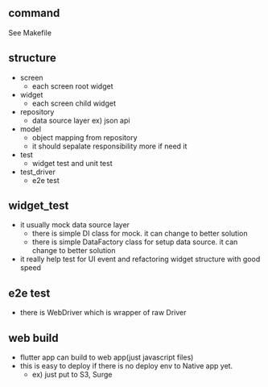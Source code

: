 ## command
See Makefile

## structure
- screen
  - each screen root widget
- widget
  - each screen child widget
- repository
  - data source layer ex) json api
- model
  - object mapping from repository
  - it should sepalate responsibility more if need it
- test
  - widget test and unit test
- test_driver
  - e2e test
 
## widget_test
- it usually mock data source layer
  - there is simple DI class for mock. it can change to better solution
  - there is simple DataFactory class for setup data source. it can change to better solution
- it really help test for UI event and refactoring widget structure with good speed

## e2e test
- there is WebDriver which is wrapper of raw Driver

## web build
- flutter app can build to web app(just javascript files)
- this is easy to deploy if there is no deploy env to Native app yet.
  - ex) just put to S3, Surge
